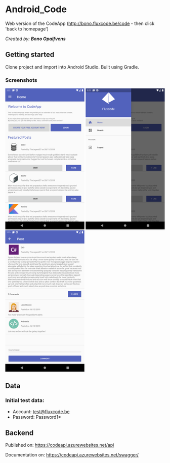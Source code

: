 # Android_Code
Web version of the CodeApp (http://bono.fluxcode.be/code - then click 'back to homepage')

*Created by: **Bono Opalfvens***

## Getting started
Clone project and import into Android Studio.
Built using Gradle.

### Screenshots
<div>
<img src="https://github.com/bonoOpalfvens/Android_Code/blob/master/ReadMe/Home.png" width="250">
<img src="https://github.com/bonoOpalfvens/Android_Code/blob/master/ReadMe/Menu.png" width="250">
<img src="https://github.com/bonoOpalfvens/Android_Code/blob/master/ReadMe/Post.png" width="250">
</div>

## Data
### Initial test data:
- Account: test@fluxcode.be 
- Password: Password1*

## Backend
Published on: https://codeapi.azurewebsites.net/api

Documentation on: https://codeapi.azurewebsites.net/swagger/

